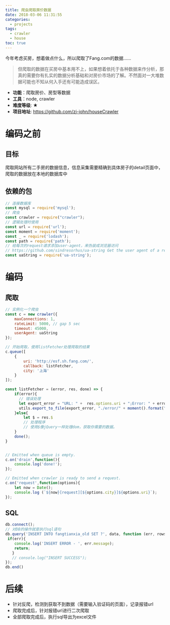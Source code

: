 ```yaml
---
title: 爬虫爬取房价数据
date: 2018-03-06 11:31:55
categories:
  - projects
tags:
  - crawler
  - house
toc: true
---
```


今年考虑买房，想着做点什么，所以爬取了Fang.com的数据……
>但爬取的数据在买房中基本用不上，如果想着依托于各种数据来作分析，那真的需要你有扎实的数据分析基础和对房价市场的了解。不然面对一大堆数据可能也不知从何入手还有可能造成误区。

- **功能**：爬取房价、房型等数据
- **工具**：node, crawler
- **难度等级**: ★
- **项目地址**: https://github.com/zj-john/houseCrawler

<!-- more -->

# 编码之前
## 目标
爬取网站所有二手房的数据信息，信息采集需要精确到具体房子的detail页面中，爬取的数据放在本地的数据库中

## 依赖的包
```js
// 连接数据库
const mysql = require('mysql');
// 爬虫
const crawler = require("crawler");
// 逻辑处理时使用
const url = require('url');
const moment = require('moment');
const _ = require('lodash');
const path = require('path');
// 给每次的request请求添加user-agent，来伪装成浏览器访问
// https://github.com/sindresorhus/ua-string Get the user agent of a recent Chrome version to pretend to be a browser in network requests
const uaString = require('ua-string');
```

# 编码
## 爬取
```js
// 实例化一个爬虫
const c = new crawler({
    maxConnections: 1,
    rateLimit: 5000, // gap 5 sec
    timeout: 45000,
    userAgent: uaString
});

// 开始爬取，使用listFetcher处理爬取的结果
c.queue([
    {
        uri: 'http://esf.sh.fang.com/',
        callback: listFetcher,
        city: '上海'
    }
]);

const listFetcher = (error, res, done) => {
    if(error){
      // 错误处理
      let export_error = "URL: " +  res.options.uri + ";Error: " + error;
      utils.export_to_file(export_error, "./error/" + moment().format("YYYY-MM-DDTHH-mm-ss") + '.txt');
    }else{
        let $ = res.$
        // 处理程序
        // 使用$像jQuery一样处理dom，获取你需要的数据。
    }
    done();
}


// Emitted when queue is empty.
c.on('drain',function(){
    console.log('done!');
});

// Emitted when crawler is ready to send a request.
c.on('request',function(options){
    let now = Date();
    console.log (`${now}[request][${options.city}]${options.uri}`);
});
```

## SQL
```js
db.connect();
// 对DB的操作就是执行sql语句
db.query('INSERT INTO fangtianxia_old SET ?', data, function (err, rows, fields) {
 if(err){
    console.log('INSERT ERROR - ', err.message);
    return;
   }
   // console.log("INSERT SUCCESS");
});
db.end()

```

# 后续
* 针对反爬，检测到获取不到数据（需要输入验证码的页面），记录报错url
* 爬取完成后，针对报错url进行二次爬取
* 全部爬取完成后，执行sql导出为excel文件
